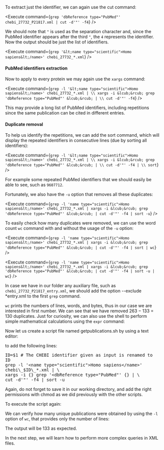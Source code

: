 <script>
import Execute from "$components/Execute.svelte";
</script>

To extract just the identifier, we can again use the cut command:

<Execute command={`grep 'dbReference type="PubMed"' chebi_27732_P21817.xml | cut -d'"' -f4`} />

We should note that `"` is used as the separation character and, since the
PubMed identifier appears after the third `"`, the `4` represents the identifier.
Now the output should be just the list of identifiers.

<Execute command={`grep '&lt;name type="scientific">Homo sapiens&lt;/name>' chebi_27732_*.xml`} />

#### PubMed identifiers extraction

Now to apply to every protein we may again use the `xargs` command:

<Execute command={`grep -l '&lt;name type="scientific">Homo sapiens&lt;/name>' chebi_27732_*.xml | \\ xargs -i &lcub;&rcub; grep 'dbReference type="PubMed"' &lcub;&rcub; | \\ cut -d'"' -f4`} />

This may provide a long list of PubMed identifiers, including repetitions since
the same publication can be cited in different entries.

#### Duplicate removal

To help us identify the repetitions, we can add the sort command, which will display the repeated identifiers in consecutive lines (due by sorting all identifiers):

<Execute command={`grep -l '&lt;name type="scientific">Homo sapiens&lt;/name>' chebi_27732_*.xml | \\ xargs -i &lcub;&rcub; grep 'dbReference type="PubMed"' &lcub;&rcub; | \\ cut -d'"' -f4 | \\ sort`} />

For example some repeated PubMed identifiers that we should easily be
able to see, such as `9607712`.

Fortunately, we also have the `-u` option that removes all these duplicates:

<Execute command={`grep -l 'name type="scientific">Homo sapiens&lt;/name>' chebi_27732_*.xml | xargs -i &lcub;&rcub; grep 'dbReference type="PubMed"' &lcub;&rcub; | cut -d'"' -f4 | sort -u`} />

To easily check how many duplicates were removed, we can use the word
count `wc` command with and without the usage of the `-u` option:

<Execute command={`grep -l 'name type="scientific">Homo sapiens&lt;/name>' chebi_27732_*.xml | xargs -i &lcub;&rcub; grep 'dbReference type="PubMed"' &lcub;&rcub; | cut -d'"' -f4 | sort | wc`} />

<Execute command={`grep -l 'name type="scientific">Homo sapiens&lt;/name>' chebi_27732_*.xml | xargs -i &lcub;&rcub; grep 'dbReference type="PubMed"' &lcub;&rcub; | cut -d'"' -f4 | sort -u | wc`} />

In case we have in our folder any auxiliary file, such as `chebi_27732_P21817_entry.xml`, we should add the option --exclude *entry.xml to the first `grep` command.

`wc` prints the numbers of lines, words, and bytes, thus in our case we are
interested in first number.
We can see that we have removed 263 − 133 = 130 duplicates.
Just for curiosity, we can also use the shell to perform simple mathematical
calculations using the `expr` command:

<Execute command="expr 263 - 133" />

Now let us create a script file named getpublications.sh by using a text
editor:

<Execute command="nano getpublications.sh" />

to add the following lines:

<pre class="code border p-2" style="white-space: pre-wrap">ID=$1 # The CHEBI identifier given as input is renamed to ID
grep -l '&lt;name type="scientific">Homo sapiens&lt;/name>' chebi\_$ID\_*.xml | \
xargs -i &lcub;&rcub; grep '&lt;dbReference type="PubMed"' &lcub;&rcub; | \
cut -d'"' -f4 | sort -u
</pre>

Again, do not forget to save it in our working directory, and add the right
permissions with chmod as we did previously with the other scripts.

<Execute command="chmod u+x getpublications.sh" />

To execute the script again:

<Execute command="./getpublications.sh 27732" />

We can verify how many unique publications were obtained by using the
`-l` option of `wc`, that provides only the number of lines:

<Execute command="./getpublications.sh 27732 | wc -l"  />

The output will be 133 as expected.

In the next step, we will learn how to perform more complex queries in XML files. 